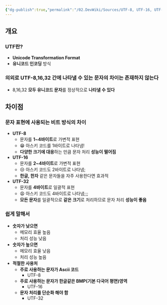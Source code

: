 ```yaml
---
{"dg-publish":true,"permalink":"/02.DevWiki/Sources/UTF-8, UTF-16, UTF-32/"}
---
```


## 개요

### UTF란?

- **Unicode Transformation Format**
- **유니코드 인코딩** 방식

### 의외로 UTF-8,16,32 간에 나타낼 수 있는 문자의 차이는 존재하지 않는다

- 8,16,32 **모두 유니코드 문자**를 정상적으로 **나타낼 수 있다**

## 차이점

### 문자 표현에 사용되는 비트 방식의 차이

- **UTF-8**
    - 문자를 **1~4바이트**로 가변적 표현
    - 😁 아스키 코드를 1바이트로 나타냄!
    - **다양한 크기에 대응**하는 만큼 문자 처리 **성능이 떨어짐**
- **UTF-16**
    - 문자를 **2~4바이트**로 가변적 표현
    - 😒 아스키 코드도 2바이트로 나타냄;
    - **한글, 한자** 같은 문자들을 자주 사용한다면 효과적
- **UTF-32**
    - 문자를 **4바이트**로 일괄적 표현
    - 😩 아스키 코드도 4바이트로 나타냄;;;
    - **모든 문자**를 일괄적으로 **같은 크기**로 처리하므로 문자 처리 **성능이 좋음**

### **쉽게 말해서**

- **숫자가 낮으면**
    - 메모리 효율 높음
    - 처리 성능 낮음
- **숫자가 높으면**
    - 메모리 효율 낮음
    - 처리 성능 높음
- **적절한 사용처**
    - **주로 사용하는 문자가 Ascii 코드**
        - UTF-8
    - **주로 사용하는 문자가 한글같은 BMP(기본 다국어 평면)영역**
        - UTF-16
    - **문자 처리를 단순화 해야 함**
        - UTF-32